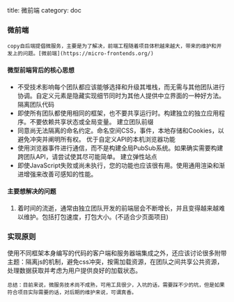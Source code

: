 title: 微前端
category: doc
<!-- -----split----- -->
### 微前端

    copy自后端提倡微服务，主要是为了解决，前端工程随着项目体积越来越大，带来的维护和开发上的问题。[微前端](https://micro-frontends.org/)

#### 微型前端背后的核心思想

* 不受技术影响每个团队都应该能够选择和升级其堆栈，而无需与其他团队进行协调。自定义元素是隐藏实现细节同时为其他人提供中立界面的一种好方法。
隔离团队代码
* 即使所有团队都使用相同的框架，也不要共享运行时。构建独立的独立应用程序。不要依赖共享状态或全局变量。
建立团队前缀
* 同意尚无法隔离的命名约定。命名空间CSS，事件，本地存储和Cookies，以避免冲突并阐明所有权。
优于自定义API的本机浏览器功能
* 使用浏览器事件进行通信，而不是构建全局PubSub系统。如果确实需要构建跨团队API，请尝试使其尽可能简单。
建立弹性站点
* 即使JavaScript失败或尚未执行，您的功能也应该很有用。使用通用渲染和渐进增强来改善可感知的性能。



#### 主要想解决的问题
1. 着时间的流逝，通常由独立团队开发的前端层会不断增长，并且变得越来越难以维护。包括打包速度，打包大小。(不适合少页面项目)

### 实现原则
使用不同框架本身编写的代码的客户端和服务器端集成之外，还应该讨论很多附带主题：隔离js的机制，避免css冲突，按需加载资源，在团队之间共享公共资源，处理数据获取并考虑为用户提供良好的加载状态。

    总结：目前来说，微服务技术尚不成熟，可用工具很少，入坑的话，需要踩不少的坑，但是如果符合项目实际需要的话，对后期的维护来说，可谓真香。